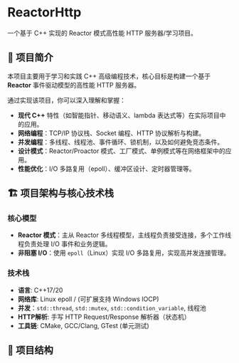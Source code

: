 # ReactorHttp

一个基于 C++ 实现的 Reactor 模式高性能 HTTP 服务器/学习项目。

## 📖 项目简介

本项目主要用于学习和实践 C++ 高级编程技术，核心目标是构建一个基于 **Reactor** 事件驱动模型的高性能 HTTP 服务器。

通过实现该项目，你可以深入理解和掌握：
- **现代 C++** 特性（如智能指针、移动语义、lambda 表达式等）在实际项目中的应用。
- **网络编程**：TCP/IP 协议栈、Socket 编程、HTTP 协议解析与构建。
- **并发编程**：多线程、线程池、事件循环、锁机制，以及如何避免竞态条件。
- **设计模式**：Reactor/Proactor 模式、工厂模式、单例模式等在网络框架中的应用。
- **性能优化**：I/O 多路复用（epoll）、缓冲区设计、定时器管理等。

## 🏗️ 项目架构与核心技术栈

### 核心模型
- **Reactor 模式**：主从 Reactor 多线程模型，主线程负责接受连接，多个工作线程负责处理 I/O 事件和业务逻辑。
- **非阻塞 I/O**：使用 `epoll`（Linux）实现 I/O 多路复用，实现高并发连接管理。

### 技术栈
- **语言**: C++17/20
- **网络库**: Linux epoll / (可扩展支持 Windows IOCP)
- **并发**：`std::thread`, `std::mutex`, `std::condition_variable`, 线程池
- **HTTP解析**: 手写 HTTP Request/Response 解析器（状态机）
- **工具链**: CMake, GCC/Clang, GTest (单元测试)

## 📁 项目结构

